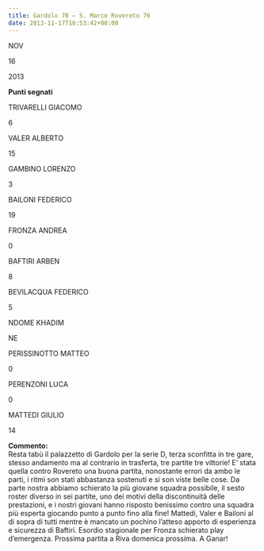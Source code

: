 ```yaml
---
title: Gardolo 70 – S. Marco Rovereto 76
date: 2013-11-17T16:53:42+00:00
---
```

NOV

16

2013

**Punti segnati**

TRIVARELLI GIACOMO

6

VALER ALBERTO

15

GAMBINO LORENZO

3

BAILONI FEDERICO

19

FRONZA ANDREA

0

BAFTIRI ARBEN

8

BEVILACQUA FEDERICO

5

NDOME KHADIM

NE

PERISSINOTTO MATTEO

0

PERENZONI LUCA

0

MATTEDI GIULIO

14

**Commento:**  
Resta tabù il palazzetto di Gardolo per la serie D, terza sconfitta in tre gare, stesso andamento ma al contrario in trasferta, tre partite tre vittorie! E’ stata quella contro Rovereto una buona partita, nonostante errori da ambo le parti, i ritmi son stati abbastanza sostenuti e si son viste belle cose. Da parte nostra abbiamo schierato la più giovane squadra possibile, il sesto roster diverso in sei partite, uno dei motivi della discontinuità delle prestazioni, e i nostri giovani hanno risposto benissimo contro una squadra più esperta giocando punto a punto fino alla fine! Mattedi, Valer e Bailoni al di sopra di tutti mentre è mancato un pochino l’atteso apporto di esperienza e sicurezza di Baftiri. Esordio stagionale per Fronza schierato play d’emergenza. Prossima partita a Riva domenica prossima. A Ganar!